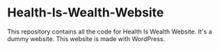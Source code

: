 # Health-Is-Wealth-Website
This repository contains all the code for Health Is Wealth Website. It's a dummy website. This website is made with WordPress.

